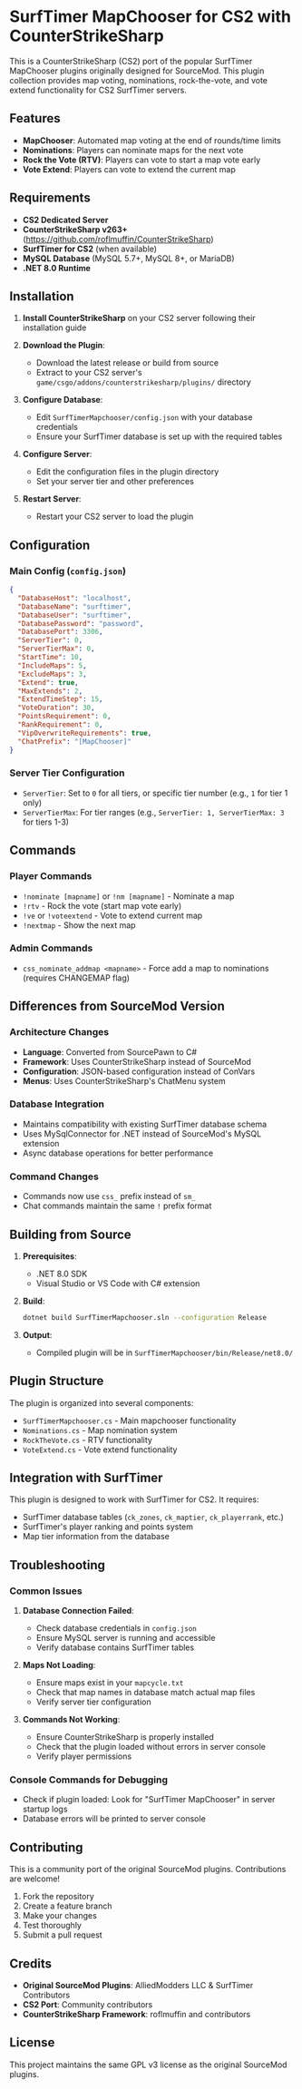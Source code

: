 # SurfTimer MapChooser for CS2 with CounterStrikeSharp

This is a CounterStrikeSharp (CS2) port of the popular SurfTimer MapChooser plugins originally designed for SourceMod. This plugin collection provides map voting, nominations, rock-the-vote, and vote extend functionality for CS2 SurfTimer servers.

## Features

- **MapChooser**: Automated map voting at the end of rounds/time limits
- **Nominations**: Players can nominate maps for the next vote
- **Rock the Vote (RTV)**: Players can vote to start a map vote early
- **Vote Extend**: Players can vote to extend the current map

## Requirements

- **CS2 Dedicated Server**
- **CounterStrikeSharp v263+** (https://github.com/roflmuffin/CounterStrikeSharp)
- **SurfTimer for CS2** (when available)
- **MySQL Database** (MySQL 5.7+, MySQL 8+, or MariaDB)
- **.NET 8.0 Runtime**

## Installation

1. **Install CounterStrikeSharp** on your CS2 server following their installation guide

2. **Download the Plugin**:
   - Download the latest release or build from source
   - Extract to your CS2 server's `game/csgo/addons/counterstrikesharp/plugins/` directory

3. **Configure Database**:
   - Edit `SurfTimerMapchooser/config.json` with your database credentials
   - Ensure your SurfTimer database is set up with the required tables

4. **Configure Server**:
   - Edit the configuration files in the plugin directory
   - Set your server tier and other preferences

5. **Restart Server**:
   - Restart your CS2 server to load the plugin

## Configuration

### Main Config (`config.json`)
```json
{
  "DatabaseHost": "localhost",
  "DatabaseName": "surftimer",
  "DatabaseUser": "surftimer",
  "DatabasePassword": "password",
  "DatabasePort": 3306,
  "ServerTier": 0,
  "ServerTierMax": 0,
  "StartTime": 10,
  "IncludeMaps": 5,
  "ExcludeMaps": 3,
  "Extend": true,
  "MaxExtends": 2,
  "ExtendTimeStep": 15,
  "VoteDuration": 30,
  "PointsRequirement": 0,
  "RankRequirement": 0,
  "VipOverwriteRequirements": true,
  "ChatPrefix": "[MapChooser]"
}
```

### Server Tier Configuration
- `ServerTier`: Set to `0` for all tiers, or specific tier number (e.g., `1` for tier 1 only)
- `ServerTierMax`: For tier ranges (e.g., `ServerTier: 1, ServerTierMax: 3` for tiers 1-3)

## Commands

### Player Commands
- `!nominate [mapname]` or `!nm [mapname]` - Nominate a map
- `!rtv` - Rock the vote (start map vote early)
- `!ve` or `!voteextend` - Vote to extend current map
- `!nextmap` - Show the next map

### Admin Commands
- `css_nominate_addmap <mapname>` - Force add a map to nominations (requires CHANGEMAP flag)

## Differences from SourceMod Version

### Architecture Changes
- **Language**: Converted from SourcePawn to C#
- **Framework**: Uses CounterStrikeSharp instead of SourceMod
- **Configuration**: JSON-based configuration instead of ConVars
- **Menus**: Uses CounterStrikeSharp's ChatMenu system

### Database Integration
- Maintains compatibility with existing SurfTimer database schema
- Uses MySqlConnector for .NET instead of SourceMod's MySQL extension
- Async database operations for better performance

### Command Changes
- Commands now use `css_` prefix instead of `sm_`
- Chat commands maintain the same `!` prefix format

## Building from Source

1. **Prerequisites**:
   - .NET 8.0 SDK
   - Visual Studio or VS Code with C# extension

2. **Build**:
   ```bash
   dotnet build SurfTimerMapchooser.sln --configuration Release
   ```

3. **Output**:
   - Compiled plugin will be in `SurfTimerMapchooser/bin/Release/net8.0/`

## Plugin Structure

The plugin is organized into several components:

- `SurfTimerMapchooser.cs` - Main mapchooser functionality
- `Nominations.cs` - Map nomination system
- `RockTheVote.cs` - RTV functionality
- `VoteExtend.cs` - Vote extend functionality

## Integration with SurfTimer

This plugin is designed to work with SurfTimer for CS2. It requires:
- SurfTimer database tables (`ck_zones`, `ck_maptier`, `ck_playerrank`, etc.)
- SurfTimer's player ranking and points system
- Map tier information from the database

## Troubleshooting

### Common Issues

1. **Database Connection Failed**:
   - Check database credentials in `config.json`
   - Ensure MySQL server is running and accessible
   - Verify database contains SurfTimer tables

2. **Maps Not Loading**:
   - Ensure maps exist in your `mapcycle.txt`
   - Check that map names in database match actual map files
   - Verify server tier configuration

3. **Commands Not Working**:
   - Ensure CounterStrikeSharp is properly installed
   - Check that the plugin loaded without errors in server console
   - Verify player permissions

### Console Commands for Debugging
- Check if plugin loaded: Look for "SurfTimer MapChooser" in server startup logs
- Database errors will be printed to server console

## Contributing

This is a community port of the original SourceMod plugins. Contributions are welcome!

1. Fork the repository
2. Create a feature branch
3. Make your changes
4. Test thoroughly
5. Submit a pull request

## Credits

- **Original SourceMod Plugins**: AlliedModders LLC & SurfTimer Contributors
- **CS2 Port**: Community contributors
- **CounterStrikeSharp Framework**: roflmuffin and contributors

## License

This project maintains the same GPL v3 license as the original SourceMod plugins.